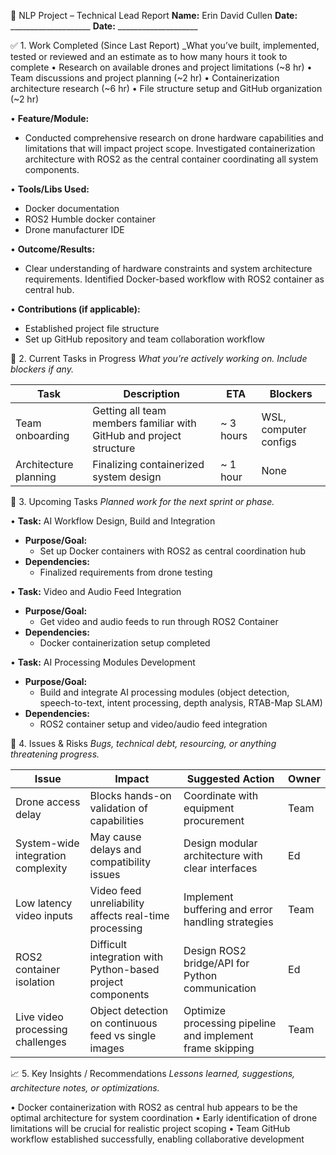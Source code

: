 📝 NLP Project – Technical Lead Report
**Name:** Erin David Cullen
**Date:** ____________________
**Date:** ____________________

✅ 1. Work Completed (Since Last Report)
_What you’ve built, implemented, tested or reviewed and an estimate as to how many hours it took to complete
•	Research on available drones and project limitations (~8 hr)
•	Team discussions and project planning (~2 hr)
•	Containerization architecture research (~6 hr)
•	File structure setup and GitHub organization (~2 hr)

• **Feature/Module:**
  - Conducted comprehensive research on drone hardware capabilities and limitations that will impact project scope. Investigated containerization architecture with ROS2 as the central container coordinating all system components.

• **Tools/Libs Used:**
  - Docker documentation
  - ROS2 Humble docker container
  - Drone manufacturer IDE

• **Outcome/Results:**
  - Clear understanding of hardware constraints and system architecture requirements. Identified Docker-based workflow with ROS2 container as central hub.

• **Contributions (if applicable):**
  - Established project file structure
  - Set up GitHub repository and team collaboration workflow 
 


📌 2. Current Tasks in Progress
_What you’re actively working on. Include blockers if any._

| Task | Description | ETA | Blockers |
|------|-------------|-----|----------|
| Team onboarding | Getting all team members familiar with GitHub and project structure | ~ 3 hours | WSL, computer configs |
| Architecture planning | Finalizing containerized system design | ~ 1 hour | None |

📅 3. Upcoming Tasks
_Planned work for the next sprint or phase._

• **Task:** AI Workflow Design, Build and Integration
  - **Purpose/Goal:**
    - Set up Docker containers with ROS2 as central coordination hub
  - **Dependencies:**
    - Finalized requirements from drone testing

• **Task:** Video and Audio Feed Integration
  - **Purpose/Goal:**
    - Get video and audio feeds to run through ROS2 Container
  - **Dependencies:**
    - Docker containerization setup completed

• **Task:** AI Processing Modules Development
  - **Purpose/Goal:**
    - Build and integrate AI processing modules (object detection, speech-to-text, intent processing, depth analysis, RTAB-Map SLAM)
  - **Dependencies:**
    - ROS2 container setup and video/audio feed integration 

🚨 4. Issues & Risks
_Bugs, technical debt, resourcing, or anything threatening progress._

| Issue | Impact | Suggested Action | Owner |
|-------|--------|------------------|-------|
| Drone access delay | Blocks hands-on validation of capabilities | Coordinate with equipment procurement | Team |
| System-wide integration complexity | May cause delays and compatibility issues | Design modular architecture with clear interfaces | Ed |
| Low latency video inputs | Video feed unreliability affects real-time processing | Implement buffering and error handling strategies | Team |
| ROS2 container isolation | Difficult integration with Python-based project components | Design ROS2 bridge/API for Python communication | Ed |
| Live video processing challenges | Object detection on continuous feed vs single images | Optimize processing pipeline and implement frame skipping | Team |

📈 5. Key Insights / Recommendations
_Lessons learned, suggestions, architecture notes, or optimizations._

•	Docker containerization with ROS2 as central hub appears to be the optimal architecture for system coordination
•	Early identification of drone limitations will be crucial for realistic project scoping 
•	Team GitHub workflow established successfully, enabling collaborative development

